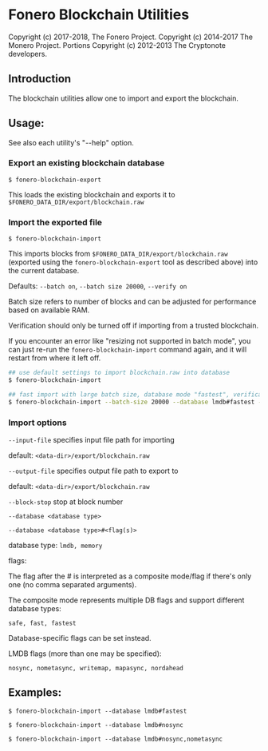 # Fonero Blockchain Utilities

Copyright (c) 2017-2018, The Fonero Project.
Copyright (c) 2014-2017 The Monero Project.
Portions Copyright (c) 2012-2013 The Cryptonote developers.

## Introduction

The blockchain utilities allow one to import and export the blockchain.

## Usage:

See also each utility's "--help" option.

### Export an existing blockchain database

`$ fonero-blockchain-export`

This loads the existing blockchain and exports it to `$FONERO_DATA_DIR/export/blockchain.raw`

### Import the exported file

`$ fonero-blockchain-import`

This imports blocks from `$FONERO_DATA_DIR/export/blockchain.raw` (exported using the
`fonero-blockchain-export` tool as described above) into the current database.

Defaults: `--batch on`, `--batch size 20000`, `--verify on`

Batch size refers to number of blocks and can be adjusted for performance based on available RAM.

Verification should only be turned off if importing from a trusted blockchain.

If you encounter an error like "resizing not supported in batch mode", you can just re-run
the `fonero-blockchain-import` command again, and it will restart from where it left off.

```bash
## use default settings to import blockchain.raw into database
$ fonero-blockchain-import

## fast import with large batch size, database mode "fastest", verification off
$ fonero-blockchain-import --batch-size 20000 --database lmdb#fastest --verify off

```

### Import options

`--input-file`
specifies input file path for importing

default: `<data-dir>/export/blockchain.raw`

`--output-file`
specifies output file path to export to

default: `<data-dir>/export/blockchain.raw`

`--block-stop`
stop at block number

`--database <database type>`

`--database <database type>#<flag(s)>`

database type: `lmdb, memory`

flags:

The flag after the # is interpreted as a composite mode/flag if there's only
one (no comma separated arguments).

The composite mode represents multiple DB flags and support different database types:

`safe, fast, fastest`

Database-specific flags can be set instead.

LMDB flags (more than one may be specified):

`nosync, nometasync, writemap, mapasync, nordahead`

## Examples:

```
$ fonero-blockchain-import --database lmdb#fastest

$ fonero-blockchain-import --database lmdb#nosync

$ fonero-blockchain-import --database lmdb#nosync,nometasync
```
